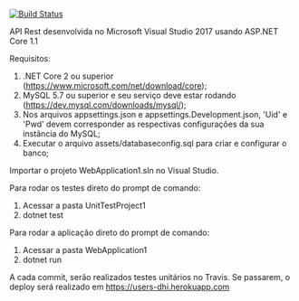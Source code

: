 [![Build Status](https://travis-ci.org/dhiegohenrique/users-dhi.svg?branch=master)](https://travis-ci.org/dhiegohenrique/users-dhi)

API Rest desenvolvida no Microsoft Visual Studio 2017 usando ASP.NET Core 1.1

Requisitos:
1) .NET Core 2 ou superior (https://www.microsoft.com/net/download/core);
2) MySQL 5.7 ou superior e seu serviço deve estar rodando (https://dev.mysql.com/downloads/mysql/);
3) Nos arquivos appsettings.json e appsettings.Development.json, 'Uid' e 'Pwd' devem corresponder as respectivas configurações da sua instância do MySQL;
4) Executar o arquivo assets/databaseconfig.sql para criar e configurar o banco;

Importar o projeto WebApplication1.sln no Visual Studio.

Para rodar os testes direto do prompt de comando:
1) Acessar a pasta UnitTestProject1
2) dotnet test

Para rodar a aplicação direto do prompt de comando:
1) Acessar a pasta WebApplication1
2) dotnet run

A cada commit, serão realizados testes unitários no Travis. Se passarem, o deploy será realizado em https://users-dhi.herokuapp.com